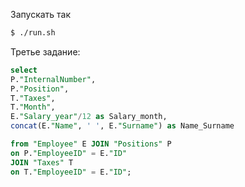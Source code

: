 Запускать так

```bash
$ ./run.sh
```

Третье задание:

```sql
select 
P."InternalNumber", 
P."Position", 
T."Taxes", 
T."Month", 
E."Salary_year"/12 as Salary_month,
concat(E."Name", ' ', E."Surname") as Name_Surname

from "Employee" E JOIN "Positions" P
on P."EmployeeID" = E."ID"
JOIN "Taxes" T
on T."EmployeeID" = E."ID";
```